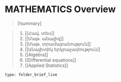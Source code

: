 # MATHEMATICS Overview


> [!summary] 
> 

>1. [[Հավ․ տես]]
>2. [[Մաթ․ անալիզ]]
>3. [[Մաթ․ տրամաբանություն]]
>4. [[Անալիտիկ երկրաչափություն]]
>5. [[Algebra]]
>6. [[Differential equations]]
>7. [[Applied Statistics]]




```ccard
type: folder_brief_live
```
